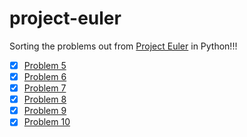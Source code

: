 # project-euler


Sorting the problems out from [Project Euler](https://projecteuler.net/) in Python!!!

- [x] [Problem 5]()
- [x] [Problem 6]()
- [x] [Problem 7]()
- [x] [Problem 8]()
- [x] [Problem 9]()
- [x] [Problem 10]()
